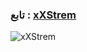 
### تابع : [xXStrem](https://t.me/xXStrem) ###

![xXStrem](https://te.legra.ph/file/90d376aa72fde4c601cdd.jpg)
